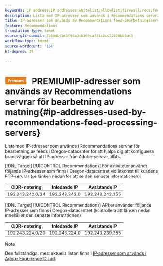 ```yaml
---
keywords: IP address;IP addresses;whitelist;allowlist;firewall;recs;feed;servers;adobe marketing cloud;recommendations
description: Lista med IP-adresser som används i Recommendations servrar för bearbetning av feeds i Oregon-datacenter för att hjälpa dig att konfigurera brandväggen så att IP-adresser från Adobe-servrar tillåts.
title: IP-adresser som används av Recommendations feed-bearbetningsservrar
feature: Recommendations
translation-type: tm+mt
source-git-commit: 7b86db4b45f93a3c6169caf81c2cd52236bb5a45
workflow-type: tm+mt
source-wordcount: '164'
ht-degree: 3%

---
```



# ![](/help/assets/premium.png) PREMIUMIP-adresser som används av Recommendations servrar för bearbetning av matning{#ip-addresses-used-by-recommendations-feed-processing-servers}

Lista med IP-adresser som används i Recommendations servrar för bearbetning av feeds i Oregon-datacenter för att hjälpa dig att konfigurera brandväggen så att IP-adresser från Adobe-servrar tillåts.

[!DNL Target] [!UICONTROL Recommendations] För aktiviteter används följande IP-adresser som finns i Oregon-datacentret vid åtkomst till kundens FTP-servrar (se länken nedan för att se den senaste informationen):

| CIDR-notering | Inledande IP | Avslutande IP |
|---|---|---|
| 192.243.242.0/24 | 192.243.242.0 | 192.243.242.255 |

[!DNL Target] [!UICONTROL Recommendations] API:er använder följande IP-adresser som finns i Oregon-datacentret (kontrollera att länken nedan innehåller den senaste informationen):

| CIDR-notering | Inledande IP | Avslutande IP |
|---|---|---|
| 192.243.224.0/20 | 192.243.224.0 | 192.243.239.255 |

>[!NOTE]
>
>Den fullständiga, mest aktuella listan finns i [IP-adresser som används i Adobe Experience Cloud](https://helpx.adobe.com/analytics/kb/adobe-ip-addresses.html).

